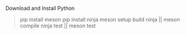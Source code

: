 
#
Download and Install Python
> pip install meson
> pip install ninja
> meson setup build
> ninja || meson compile
> ninja test || meson test
